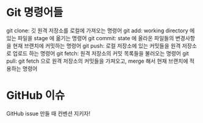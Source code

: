 # Git 명령어들

git clone: 깃 원격 저장소를 로컬에 가져오는 명령어
git add: working directory 에 있는 파일을 stage 에 옮기는 명령어
git commit: state 에 올라온 파일들의 변경사항을 현재 브랜치에 커밋하는 명령어
git push: 로컬 저장소에 있는 커밋들을 원격 저장소로 업로드 하는 명령어
git fetch: 원격 저장소의 커밋 목록들을 불러오는 명령어
git pull: git fetch 으로 원격 저장소의 커밋들을 가져오고, merge 해서 현재 브랜치에 적용하는 명령어

# GitHub 이슈

GitHub issue 만들 때 컨벤션 지키자!
